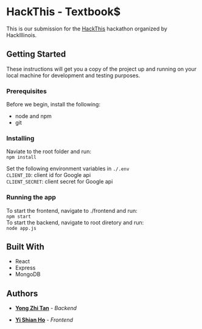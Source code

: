 # HackThis - Textbook$

This is our submission for the [HackThis](http://hackthis.hackillinois.org/) hackathon organized by HackIllinois.

## Getting Started

These instructions will get you a copy of the project up and running on your local machine for development and testing purposes. 

### Prerequisites
Before we begin, install the following:  
- node and npm
- git

### Installing

Naviate to the root folder and run:  
`npm install`

Set the following environment variables in `./.env`  
`CLIENT_ID`: client id for Google api  
`CLIENT_SECRET`: client secret for Google api  

### Running the app
To start the frontend, navigate to ./frontend and run:  
`npm start`  
To start the backend, navigate to root diretory and run:  
`node app.js`

## Built With
- React
- Express
- MongoDB


## Authors

* [**Yong Zhi Tan**](https://github.com/tanyongzhi)  - *Backend* 

* [**Yi Shian Ho**](https://github.com/hoyishian) - *Frontend* 

